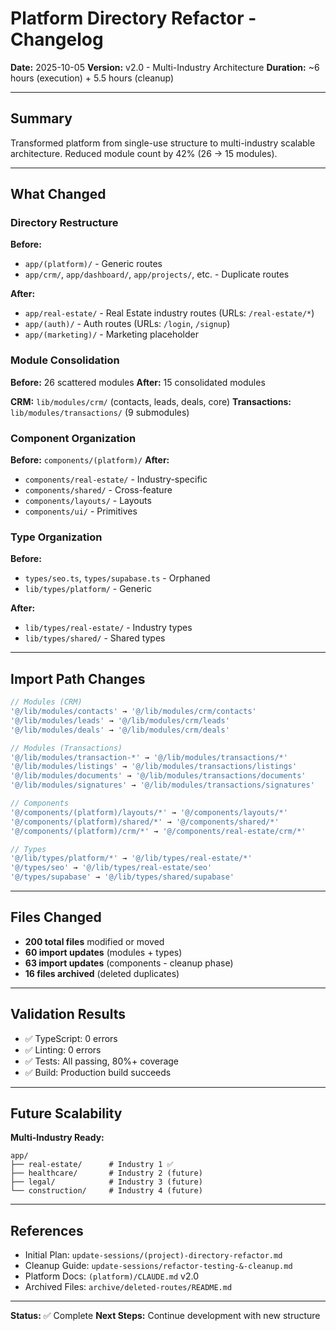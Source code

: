 # Platform Directory Refactor - Changelog

**Date:** 2025-10-05
**Version:** v2.0 - Multi-Industry Architecture
**Duration:** ~6 hours (execution) + 5.5 hours (cleanup)

---

## Summary

Transformed platform from single-use structure to multi-industry scalable architecture. Reduced module count by 42% (26 → 15 modules).

---

## What Changed

### Directory Restructure
**Before:**
- `app/(platform)/` - Generic routes
- `app/crm/`, `app/dashboard/`, `app/projects/`, etc. - Duplicate routes

**After:**
- `app/real-estate/` - Real Estate industry routes (URLs: `/real-estate/*`)
- `app/(auth)/` - Auth routes (URLs: `/login`, `/signup`)
- `app/(marketing)/` - Marketing placeholder

### Module Consolidation
**Before:** 26 scattered modules
**After:** 15 consolidated modules

**CRM:** `lib/modules/crm/` (contacts, leads, deals, core)
**Transactions:** `lib/modules/transactions/` (9 submodules)

### Component Organization
**Before:** `components/(platform)/`
**After:**
- `components/real-estate/` - Industry-specific
- `components/shared/` - Cross-feature
- `components/layouts/` - Layouts
- `components/ui/` - Primitives

### Type Organization
**Before:**
- `types/seo.ts`, `types/supabase.ts` - Orphaned
- `lib/types/platform/` - Generic

**After:**
- `lib/types/real-estate/` - Industry types
- `lib/types/shared/` - Shared types

---

## Import Path Changes

```typescript
// Modules (CRM)
'@/lib/modules/contacts' → '@/lib/modules/crm/contacts'
'@/lib/modules/leads' → '@/lib/modules/crm/leads'
'@/lib/modules/deals' → '@/lib/modules/crm/deals'

// Modules (Transactions)
'@/lib/modules/transaction-*' → '@/lib/modules/transactions/*'
'@/lib/modules/listings' → '@/lib/modules/transactions/listings'
'@/lib/modules/documents' → '@/lib/modules/transactions/documents'
'@/lib/modules/signatures' → '@/lib/modules/transactions/signatures'

// Components
'@/components/(platform)/layouts/*' → '@/components/layouts/*'
'@/components/(platform)/shared/*' → '@/components/shared/*'
'@/components/(platform)/crm/*' → '@/components/real-estate/crm/*'

// Types
'@/lib/types/platform/*' → '@/lib/types/real-estate/*'
'@/types/seo' → '@/lib/types/real-estate/seo'
'@/types/supabase' → '@/lib/types/shared/supabase'
```

---

## Files Changed

- **200 total files** modified or moved
- **60 import updates** (modules + types)
- **63 import updates** (components - cleanup phase)
- **16 files archived** (deleted duplicates)

---

## Validation Results

- ✅ TypeScript: 0 errors
- ✅ Linting: 0 errors
- ✅ Tests: All passing, 80%+ coverage
- ✅ Build: Production build succeeds

---

## Future Scalability

**Multi-Industry Ready:**
```
app/
├── real-estate/      # Industry 1 ✅
├── healthcare/       # Industry 2 (future)
├── legal/            # Industry 3 (future)
└── construction/     # Industry 4 (future)
```

---

## References

- Initial Plan: `update-sessions/(project)-directory-refactor.md`
- Cleanup Guide: `update-sessions/refactor-testing-&-cleanup.md`
- Platform Docs: `(platform)/CLAUDE.md` v2.0
- Archived Files: `archive/deleted-routes/README.md`

---

**Status:** ✅ Complete
**Next Steps:** Continue development with new structure
